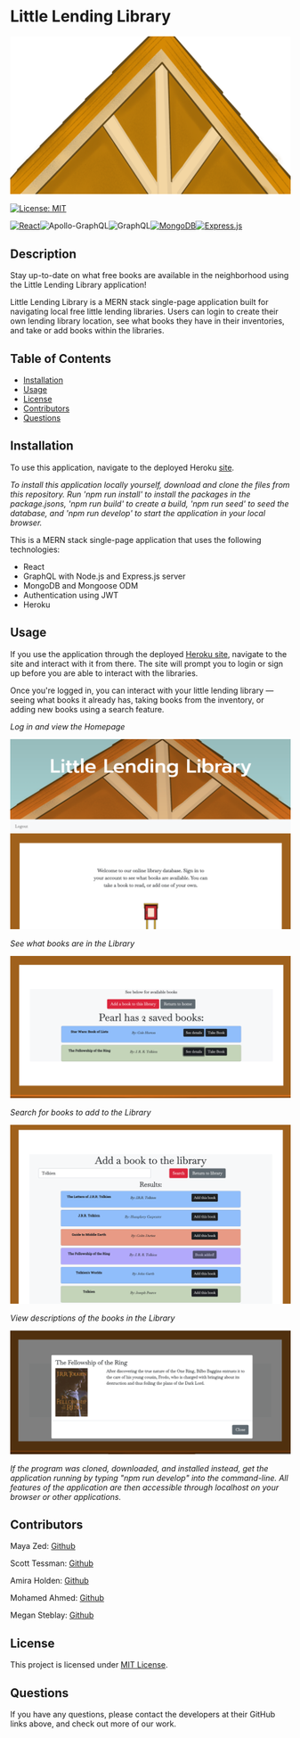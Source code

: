 # Little Lending Library

![Library Roof](client/src/img/Roof.png)

[![License: MIT](https://img.shields.io/badge/License-MIT-yellow.svg)](https://opensource.org/licenses/MIT)

[![React](https://img.shields.io/badge/React-20232A?style=for-the-badge&logo=react&logoColor=61DAFB)](https://reactjs.org/)![Apollo-GraphQL](https://img.shields.io/badge/-ApolloGraphQL-311C87?style=for-the-badge&logo=apollo-graphql)![GraphQL](https://img.shields.io/badge/-GraphQL-E10098?style=for-the-badge&logo=graphql&logoColor=white)[![MongoDB](https://img.shields.io/badge/MongoDB-4EA94B?style=for-the-badge&logo=mongodb&logoColor=white)](https://www.mongodb.com/)[![Express.js](https://img.shields.io/badge/express.js-%23404d59.svg?style=for-the-badge&logo=express&logoColor=%2361DAFB)](https://expressjs.com/)

## Description

Stay up-to-date on what free books are available in the neighborhood using the Little Lending Library application!

Little Lending Library is a MERN stack single-page application built for navigating local free little lending libraries. Users can login to create their own lending library location, see what books they have in their inventories, and take or add books within the libraries.

## Table of Contents

- [Installation](#installation)
- [Usage](#usage)
- [License](#license)
- [Contributors](#contributors)
- [Questions](#questions)

## Installation

To use this application, navigate to the deployed Heroku [site](https://tranquil-chamber-80312.herokuapp.com/).

_To install this application locally yourself, download and clone the files from this repository. Run 'npm run install' to install the packages in the package.jsons, 'npm run build' to create a build, 'npm run seed' to seed the database, and 'npm run develop' to start the application in your local browser._

This is a MERN stack single-page application that uses the following technologies:

- React
- GraphQL with Node.js and Express.js server
- MongoDB and Mongoose ODM
- Authentication using JWT
- Heroku

## Usage

If you use the application through the deployed [Heroku site](https://tranquil-chamber-80312.herokuapp.com/), navigate to the site and interact with it from there. The site will prompt you to login or sign up before you are able to interact with the libraries.

Once you're logged in, you can interact with your little lending library — seeing what books it already has, taking books from the inventory, or adding new books using a search feature.

_Log in and view the Homepage_

![Library Roof](client/src/img/Home.png)

_See what books are in the Library_

![Library Roof](client/src/img/Books.png)

_Search for books to add to the Library_

![Library Roof](client/src/img/Search.png)

_View descriptions of the books in the Library_

![Library Roof](client/src/img/Description.png)

_If the program was cloned, downloaded, and installed instead, get the application running by typing "npm run develop" into the command-line. All features of the application are then accessible through localhost on your browser or other applications._

## Contributors

Maya Zed: [Github](https://github.com/maayazed)

Scott Tessman: [Github](https://github.com/stessman)

Amira Holden: [Github](https://github.com/amiracat)

Mohamed Ahmed: [Github](https://github.com/MohamedAhmed24)

Megan Steblay: [Github](https://github.com/msteblu)

## License

This project is licensed under [MIT License](https://opensource.org/licenses/MIT).

## Questions

If you have any questions, please contact the developers at their GitHub links above, and check out more of our work.
